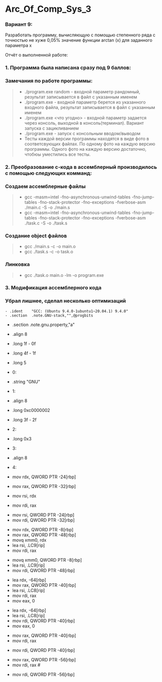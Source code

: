 # Arc_Of_Comp_Sys_3

### Вариант 9:

Разработать программу, вычисляющую с помощью степенного ряда с точностью не хуже 0,05% значение функции arctan (x) для
заданного параметра x

Отчёт о выполненной работе:

### 1. Программа была написана сразу под 9 баллов: 
### Замечания по работе программы:
> * ./program.exe random <name of output file> - входной параметр рандомный, результат записывается в файл с указанным именем
> * ./program.exe <name of input file> <name of output file> - входной параметр берется из указанного входного файла, результат записывается в файл с указанным именем
> * ./program.exe <что угодно> - входной параметр задается через консоль, выходной в консоль(терминал). Вариант запуска с зацикливанием
> * ./program.exe - запуск с консольным вводом/выводом
> * Тесты каждой версии программы находятся в виде фото в соответсвующих файлах. По одному фото на каждую версию программы. Одного фото на каждую версию достаточно, чтобюы уместились все тесты.

### 2. Преобразование с-кода в ассемблерный производилось с помощью следующих комманд: 
### Создаем ассемблерные файлы
> * gcc -masm=intel -fno-asynchronous-unwind-tables -fno-jump-tables -fno-stack-protector -fno-exceptions -fverbose-asm ./main.c -S -o ./main.s
> * gcc -masm=intel -fno-asynchronous-unwind-tables -fno-jump-tables -fno-stack-protector -fno-exceptions -fverbose-asm ./task.c -S -o ./task.s
### Создание object файлов
> * gcc ./main.s -c -o main.o 
> * gcc ./task.s -c -o task.o
### Линковка
> * gcc ./task.o main.o -lm -o program.exe

### 3. Модификация ассемблерного кода
### Убрал лишнее, сделал несколько оптимизаций
    - .ident	"GCC: (Ubuntu 9.4.0-1ubuntu1~20.04.1) 9.4.0"
    - .section	.note.GNU-stack,"",@progbits
- 	.section	.note.gnu.property,"a"
-  	.align 8
- 	.long	 1f - 0f
- 	.long	 4f - 1f
- 	.long	 5
- 0:
- 	.string	 "GNU"
- 1:
- 	.align 8
- 	.long	 0xc0000002
- 	.long	 3f - 2f
- 2:
- 	.long	 0x3
- 3:
- 	.align 8
- 4:

  
-  mov	rdx, QWORD PTR -24[rbp]	
-  mov	rax, QWORD PTR -32[rbp]	
-  mov	rsi, rdx	
-  mov	rdi, rax
  
+  mov	rsi, QWORD PTR -24[rbp]	
+  mov	rdi, QWORD PTR -32[rbp]
  
  
-	 mov	rdx, QWORD PTR -8[rbp]
-	 mov	rax, QWORD PTR -48[rbp]
-	 movq	xmm0, rdx
-	 lea	rsi, .LC9[rip]
-  mov	rdi, rax
  
+  movq	xmm0, QWORD PTR -8[rbp]
+  lea	rsi, .LC9[rip]
+	 mov	rdi, QWORD PTR -48[rbp]
  
  
-	lea	rdx, -64[rbp]
-	mov	rax, QWORD PTR -40[rbp]
-	lea	rsi, .LC8[rip]
-	mov	rdi, rax
-	mov	eax, 0
  
+ lea	rdx, -64[rbp]
+	lea	rsi, .LC8[rip]
+	mov	rdi, QWORD PTR -40[rbp]
+ mov	eax, 0
  
  
- mov	rax, QWORD PTR -40[rbp]
- mov	rdi, rax
  
+ mov rdi, QWORD PTR -40[rbp]
  
  
- mov	rax, QWORD PTR -56[rbp]
- mov	rdi, rax	#
  
+ mov	rdi, QWORD PTR -56[rbp]
  
  
  
